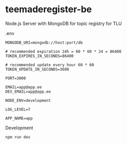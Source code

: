 # teemaderegister-be

Node.js Server with MongoDB for topic registry for TLU

.env
```
MONGODB_URI=mongodb://host:port/db

# recommended expiration 24h = 60 * 60 * 24 = 86400
TOKEN_EXPIRES_IN_SECONDS=86400

# recommended update every hour 60 * 60 
TOKEN_UPDATE_IN_SECONDS=3600

PORT=3000

EMAIL=app@app.ee
DEV_EMAIL=app@app.ee

NODE_ENV=development

LOG_LEVEL=7

APP_NAME=app

```

Development
```
npm run dev
```

